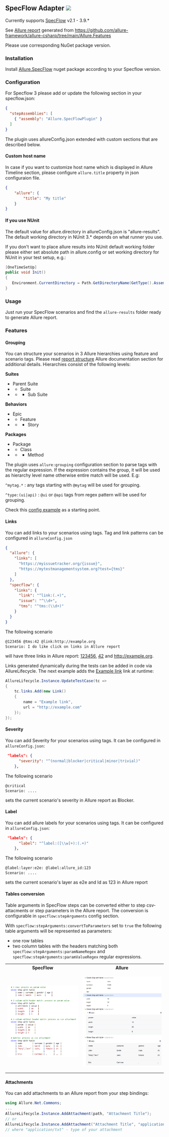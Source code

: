 ## SpecFlow Adapter  [![](http://img.shields.io/nuget/vpre/Allure.SpecFlow.svg?style=flat)](https://www.nuget.org/packages/Allure.SpecFlow)

Currently supports [SpecFlow](http://specflow.org/) v2.1 - 3.9.*

See [Allure report](https://allure-secondary.z23.web.core.windows.net/)
generated from https://github.com/allure-framework/allure-csharp/tree/main/Allure.Features

Please use corresponding NuGet package version.

### Installation

Install  [Allure.SpecFlow](https://www.nuget.org/packages/Allure.SpecFlow)
nuget package according to your Specflow version.

### Configuration

For Specflow 3 please add or update the following section in your specflow.json:

```json      
{
  "stepAssemblies": [
    { "assembly": "Allure.SpecFlowPlugin" }
  ]
}
```

The plugin uses allureConfig.json extended with custom sections that are
described below.

#### Custom host name

In case if you want to customize host name which is displayed in Allure Timeline
section, please configure `allure.title` property in json configuraion file.

```json
{
    "allure": {
        "title": "My title"
    }
}
```

#### If you use NUnit

The default value for allure.directory in allureConfig.json is "allure-results".
The default working directory in NUnit 3.* depends on what runner you use.

If you don't want to place allure results into NUnit default working folder
please either set absolute path in allure.config or set working directory for
NUnit in your test setup, e.g.:

``` csharp
[OneTimeSetUp]
public void Init()
{
   Environment.CurrentDirectory = Path.GetDirectoryName(GetType().Assembly.Location);
}
```

### Usage

Just run your SpecFlow scenarios and find the `allure-results` folder ready to
generate Allure report.

### Features

#### Grouping

You can structure your scenarios in 3 Allure hierarchies using feature and
scenario tags.
Please read [report structure](https://docs.qameta.io/allure/latest/#_report_structure)
Allure documentation section for additional details. Hierarchies consist of
the following levels:

**Suites**
* Parent Suite
* * Suite
* * * Sub Suite

**Behaviors**
* Epic
* * Feature
* * * Story

**Packages**
* Package
* * Class
* * * Method

The plugin uses `allure:grouping` configuration section to parse tags with the
regular expression. If the expression contains the group, it will be used as
hierarchy level name otherwise entire match will be used. E.g:

`^mytag.*` : any tags starting with `@mytag` will be used for grouping.

`^type:(ui|api)` : `@ui` or `@api` tags from regex pattern will be used for
grouping.

Check this [config example](https://github.com/allure-framework/allure-csharp/blob/main/Tests.SpecRun/allureConfig.json)
as a starting point.

#### Links
You can add links to your scenarios using tags. Tag and link patterns can be
configured in `allureConfig.json`

``` json
{
  "allure": {
    "links": [
      "https://myissuetracker.org/{issue}",
      "https://mytestmanagementsystem.org?test={tms}"
    ]
  },
  "specflow": {
    "links": {
      "link": "^link:(.+)",
      "issue": "^\\d+",
      "tms": "^tms:(\\d+)"
    }
  }
}
```

The following scenario

``` cucumber
@123456 @tms:42 @link:http://example.org 
Scenario: I do like click on links in Allure report 
```

will have three links in Allure report:
[123456](https://myissuetracker.org/123456),
[42](https://mytestmanagementsystem.org?test=tms-42) and http://example.org.

Links generated dynamically during the tests can be added in code via
AllureLifecycle. The next example adds the [Example link](http://example.com)
link at runtime:

``` c#
AllureLifecycle.Instance.UpdateTestCase(tc =>
{
    tc.links.Add(new Link()
    {
        name = "Example link",
        url = "http://example.com"
    });
});
```

#### Severity
You can add Severity for your scenarios using tags. It can be configured in
`allureConfig.json`:

``` json
 "labels": {
      "severity": "^(normal|blocker|critical|minor|trivial)"
    },
```

The following scenario

``` cucumber
@critical
Scenario: ....
```

sets the current scenario's severity in Allure report as Blocker.

#### Label

You can add allure labels for your scenarios using tags. It can be configured
in `allureConfig.json`:

``` json
 "labels": {
      "label": "^label:([\\w]+):(.+)"
    },
```

The following scenario

``` cucumber
@label:layer:e2e: @label:allure_id:123
Scenario: ....
```

sets the current scenario's layer as e2e and Id as 123 in Allure report

#### Tables conversion

Table arguments in SpecFlow steps can be converted either to step
csv-attacments or step parameters in the Allure report. The conversion is
configurable in `specflow:stepArguments` config section.

With `specflow:stepArguments:convertToParameters` set to `true` the following
table arguments will be represented as parameters:

* one row tables
* two column tables with the headers matching both
  `specflow:stepArguments:paramNameRegex` and
  `specflow:stepArguments:paramValueRegex` regular expressions.

<table>
<th>SpecFlow</th>
<th>Allure</th>
<tr>
<td>

![](https://github.com/allure-framework/allure-csharp/blob/main/img/wiki-step-all.PNG)

</td>
<td>

![](https://github.com/allure-framework/allure-csharp/blob/main/img/allure-step-all.PNG)

</td>
</tr>
</table>

#### Attachments

You can add attachments to an Allure report from your step bindings:

```csharp
using Allure.Net.Commons;
...
AllureLifecycle.Instance.AddAttachment(path, "Attachment Title");
// or
AllureLifecycle.Instance.AddAttachment("Attachment Title", "application/txt", "path");
// where "application/txt" - type of your attachment
```
